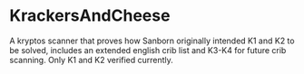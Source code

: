 # KrackersAndCheese
A kryptos scanner that proves how Sanborn originally intended K1 and K2 to be solved, includes an extended english crib list and K3-K4 for future crib scanning. Only K1 and K2 verified currently.

